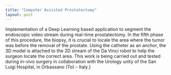 ```yaml
---
title: "Computer Assisted Prostatectomy"
layout: post
---
```

Implementation of a Deep Learning based application to segment the endoscopic video stream during real-time prostatectomy. In the fifth phase of this procedure, the biopsy, it is crucial to locale the area where the tumor was before the removal of the prostate. Using the catheter as an anchor, the 3D model is attached to the 2D stream of the Da Vinci robot to help the surgeon locate the correct area. This work is being carried out and tested during in-vivo surgery in collaboration with the Urology unity of the San Luigi Hospital, in Orbassano (To) – Italy.}
